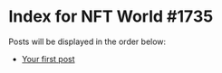 # Index for NFT World #1735
Posts will be displayed in the order below:

- [Your first post](./001-first.md)

